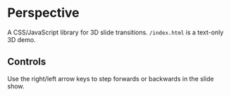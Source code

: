 # Perspective
A CSS/JavaScript library for 3D slide transitions. `/index.html` is a text-only 3D demo.

## Controls
Use the right/left arrow keys to step forwards or backwards in the slide show.
